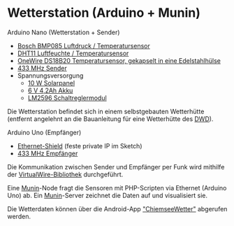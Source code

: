 Wetterstation (Arduino + Munin)
=======================

Arduino Nano (Wetterstation + Sender)
- [Bosch BMP085 Luftdruck / Temperatursensor](http://www.amazon.de/exec/obidos/ASIN/B00MLVE63I/boxnxxtde-21)
- [DHT11 Luftfeuchte / Temperatursensor](http://www.amazon.de/exec/obidos/ASIN/B00K8PR16I/boxnxxtde-21)
- [OneWire DS18B20 Temperatursensor, gekapselt in eine Edelstahlhülse](http://www.amazon.de/exec/obidos/ASIN/B00M0GROK6/boxnxxtde-21)
- [433 MHz Sender](http://www.amazon.de/exec/obidos/ASIN/B00ATZV5EQ/boxnxxtde-21)
- Spannungsversorgung
  - [10 W Solarpanel](http://www.amazon.de/exec/obidos/ASIN/B007HAZY8Y/boxnxxtde-21) 
  - [6 V 4,2Ah Akku](http://www.amazon.de/exec/obidos/ASIN/B002E4WJJU/boxnxxtde-21)
  - [LM2596 Schaltreglermodul](http://www.amazon.de/exec/obidos/ASIN/B009P04YTO/boxnxxtde-21)

Die Wetterstation befindet sich in einem selbstgebauten Wetterhütte (entfernt angelehnt an die Bauanleitung für eine Wetterhütte des  [DWD](http://www.dwd.de/bvbw/appmanager/bvbw/dwdwwwDesktop?_nfpb=true&_pageLabel=_dwdwww_spezielle_nutzer_hobbymeteorologen_meldungen&_state=maximized&_windowLabel=T19604631211153463022325)).

Arduino Uno (Empfänger)
- [Ethernet-Shield](http://www.amazon.de/exec/obidos/ASIN/B009N826DY/boxnxxtde-21) (feste private IP im Sketch)
- [433 MHz Empfänger](http://www.amazon.de/exec/obidos/ASIN/B00ATZV5EQ/boxnxxtde-21)

Die Kommunikation zwischen Sender und Empfänger per Funk wird mithilfe der [VirtualWire-Bibliothek](http://www.airspayce.com/mikem/arduino/VirtualWire/) durchgeführt.

Eine [Munin](http://munin-monitoring.org/)-Node fragt die Sensoren mit PHP-Scripten via Ethernet (Arduino Uno) ab. Ein [Munin](http://munin-monitoring.org/)-Server zeichnet die Daten auf und visualisiert sie.

Die Wetterdaten können über die Android-App ["ChiemseeWetter"](https://play.google.com/store/apps/details?id=de.nxxt.wetter.chiemseewetter) abgerufen werden.
